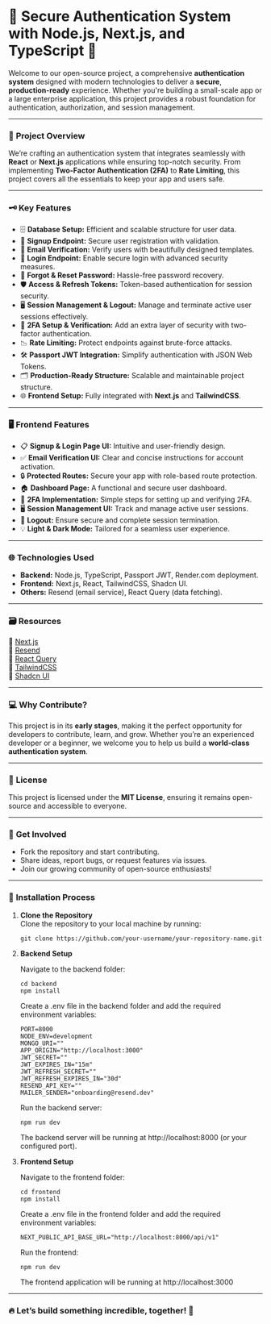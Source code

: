 # 🌟 Secure Authentication System with Node.js, Next.js, and TypeScript 🌟

Welcome to our open-source project, a comprehensive **authentication system** designed with modern technologies to deliver a **secure**, **production-ready** experience. Whether you're building a small-scale app or a large enterprise application, this project provides a robust foundation for authentication, authorization, and session management.

---

### 🚀 **Project Overview**
We’re crafting an authentication system that integrates seamlessly with **React** or **Next.js** applications while ensuring top-notch security. From implementing **Two-Factor Authentication (2FA)** to **Rate Limiting**, this project covers all the essentials to keep your app and users safe.

---

### 🗝️ **Key Features**
- 🗄️ **Database Setup:** Efficient and scalable structure for user data.
- 🔐 **Signup Endpoint:** Secure user registration with validation.
- 📧 **Email Verification:** Verify users with beautifully designed templates.
- 🔑 **Login Endpoint:** Enable secure login with advanced security measures.
- 🔄 **Forgot & Reset Password:** Hassle-free password recovery.
- 🛡️ **Access & Refresh Tokens:** Token-based authentication for session security.
- 🖥️ **Session Management & Logout:** Manage and terminate active user sessions effectively.
- 📲 **2FA Setup & Verification:** Add an extra layer of security with two-factor authentication.
- 📉 **Rate Limiting:** Protect endpoints against brute-force attacks.
- 🛠️ **Passport JWT Integration:** Simplify authentication with JSON Web Tokens.
- 🗂️ **Production-Ready Structure:** Scalable and maintainable project structure.
- 🌐 **Frontend Setup:** Fully integrated with **Next.js** and **TailwindCSS**.

---

### 🖥️ **Frontend Features**
- 📋 **Signup & Login Page UI:** Intuitive and user-friendly design.
- ✅ **Email Verification UI:** Clear and concise instructions for account activation.
- 🔒 **Protected Routes:** Secure your app with role-based route protection.
- 🏠 **Dashboard Page:** A functional and secure user dashboard.
- 📲 **2FA Implementation:** Simple steps for setting up and verifying 2FA.
- 🖥️ **Session Management UI:** Track and manage active user sessions.
- 🚪 **Logout:** Ensure secure and complete session termination.
- 💡 **Light & Dark Mode:** Tailored for a seamless user experience.

---

### 🌐 **Technologies Used**
- **Backend:** Node.js, TypeScript, Passport JWT, Render.com deployment.
- **Frontend:** Next.js, React, TailwindCSS, Shadcn UI.
- **Others:** Resend (email service), React Query (data fetching).

---

### 🗃️ **Resources**
🔗 [Next.js](https://nextjs.org/)  
🔗 [Resend](https://resend.com/)  
🔗 [React Query](https://tanstack.com/query/latest)  
🔗 [TailwindCSS](https://tailwindcss.com/)  
🔗 [Shadcn UI](https://ui.shadcn.com/docs/installation)  

---

### 💻 **Why Contribute?**
This project is in its **early stages**, making it the perfect opportunity for developers to contribute, learn, and grow. Whether you’re an experienced developer or a beginner, we welcome you to help us build a **world-class authentication system**.

---

### 📝 **License**
This project is licensed under the **MIT License**, ensuring it remains open-source and accessible to everyone.

---

### 🤝 **Get Involved**
- Fork the repository and start contributing.
- Share ideas, report bugs, or request features via issues.
- Join our growing community of open-source enthusiasts!

---

### 🚀 **Installation Process**
1. **Clone the Repository**  
   Clone the repository to your local machine by running:

   ```
   git clone https://github.com/your-username/your-repository-name.git
   ```
2. **Backend Setup**

   Navigate to the backend folder:
   ```
   cd backend
   npm install
   ```
   Create a .env file in the backend folder and add the required environment variables:
   ```
   PORT=8000
   NODE_ENV=development
   MONGO_URI=""
   APP_ORIGIN="http://localhost:3000"
   JWT_SECRET=""
   JWT_EXPIRES_IN="15m"
   JWT_REFRESH_SECRET=""
   JWT_REFRESH_EXPIRES_IN="30d"
   RESEND_API_KEY=""
   MAILER_SENDER="onboarding@resend.dev"
   ```
   Run the backend server:
   ```
   npm run dev
   ```
   The backend server will be running at http://localhost:8000 (or your configured port).



3. **Frontend Setup**

   Navigate to the frontend folder:
   ```
   cd frontend
   npm install
   ```
   Create a .env file in the frontend folder and add the required environment variables:
   ```
   NEXT_PUBLIC_API_BASE_URL="http://localhost:8000/api/v1"
   ```
   Run the frontend:
   ```
   npm run dev
   ```
   The frontend application will be running at http://localhost:3000
 
---

### 🔥 Let’s build something incredible, together! 🚀
